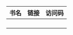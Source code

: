 | 书名 | 链接 | 访问码 |
| ---- | ---- | ------ |
|      |      |        |
|      |      |        |
|      |      |        |
|      |      |        |